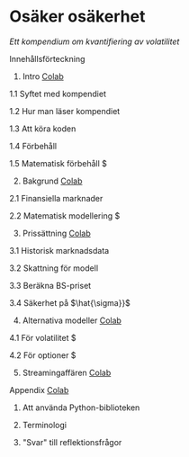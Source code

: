 # Osäker osäkerhet
*Ett kompendium om kvantifiering av volatilitet*

Innehållsförteckning
1. Intro [Colab](https://colab.research.google.com/drive/13Ser85e8GlTuArN078Ujs24hEDMIfjnE?usp=sharing)

  1.1 Syftet med kompendiet

  1.2 Hur man läser kompendiet
  
  1.3 Att köra koden
  
  1.4 Förbehåll
  
  1.5 Matematisk förbehåll \$ 

2. Bakgrund [Colab](https://colab.research.google.com/drive/1nvHdussvFlx0GP_Y_3wFxN27a11XWUeW?usp=sharing)
  
  2.1 Finansiella marknader
  
  2.2 Matematisk modellering \$

3. Prissättning [Colab](https://colab.research.google.com/drive/1EWSFSNlb1YPZElEGTGl9nfxoUwrHeBUe?usp=sharing)
  
  3.1 Historisk marknadsdata
  
  3.2 Skattning för modell
  
  3.3 Beräkna BS-priset
  
  3.4 Säkerhet på $\hat{\sigma}}$

4. Alternativa modeller [Colab](https://colab.research.google.com/drive/1l2ZO0I9VxxxRvbN8qrwotrOh7k88cnru?usp=sharing)
  
  4.1 För volatilitet \$
  
  4.2 För optioner \$

5. Streamingaffären [Colab](https://colab.research.google.com/drive/1WNhcImCG6m7sU9a0H9J3UhWcTQCaymIQ?usp=sharing)
  
Appendix [Colab](https://colab.research.google.com/drive/1iUnGtL5HfyCmbdPJ6wzIqjZXFFNC_iVa?usp=sharing)

  1. Att använda Python-biblioteken
  
  2. Terminologi
  
  3. "Svar" till reflektionsfrågor
